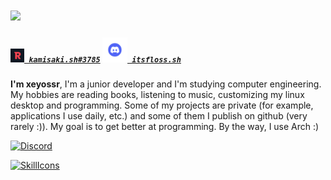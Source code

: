 <h1 align="left">
  <a href="https://github.com/xeyossr">
    <img src="https://readme-typing-svg.herokuapp.com/?lines=Hello,+There!+👋;I+am+Xeyossr....;Nice+to+meet+you!&center=true&size=30">
  </a>
</h1>

<h5 align="left">
  <code><a href="https://app.revolt.chat/user/01J9ZXZ9A7SCXR44D0WWVW8YVK" title="kamisaki.sh#3785"><img width="22" src="revolt.svg"> kamisaki.sh#3785</a></code>
  <code><a href="https://www.dıscord.com/users/1279151593056632949" title="itsfloss.sh"><img width="40" src="discord.svg"> itsfloss.sh</a></code>
</h5>

**I'm xeyossr**, I'm a junior developer and I'm studying computer engineering. My hobbies are reading books, listening to music, customizing my linux desktop and programming. Some of my projects are private (for example, applications I use daily, etc.) and some of them I publish on github (very rarely :)). My goal is to get better at programming. By the way, I use Arch :)

<a href="https://discord.com/users/1279151593056632949">
<img src="https://discord.c99.nl/widget/theme-3/1279151593056632949.png" alt="Discord"/>
</a>

[![SkillIcons](https://skillicons.dev/icons?i=html,css,typescript,js,mongodb,nodejs,python,flask,electron,mysql)](https://skillicons.dev)<br/>
